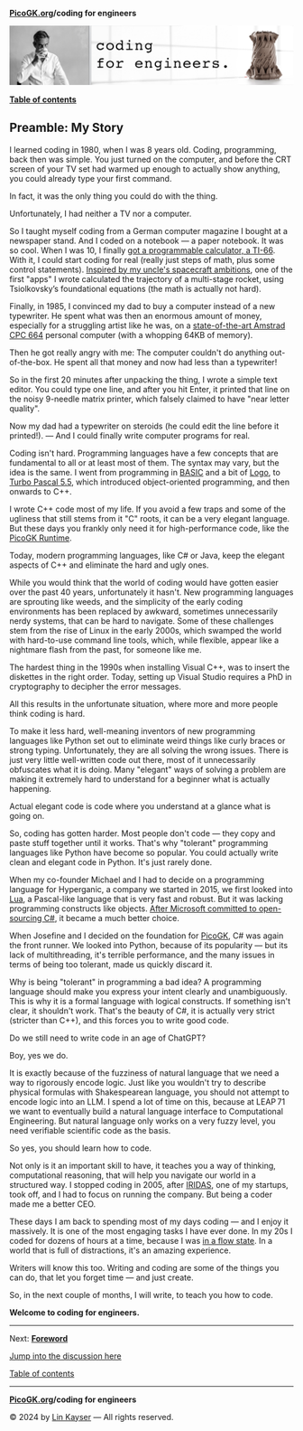 **[PicoGK.org](https://picogk.org)/coding for engineers**

![Coding for Engineers](assets/CodingforEngineers.jpg)

**[Table of contents](TOC.md)**

## Preamble: My Story

I learned coding in 1980, when I was 8 years old. Coding, programming, back then was simple. You just turned on the computer, and before the CRT screen of your TV set had warmed up enough to actually show anything, you could already type your first command. 

In fact, it was the only thing you could do with the thing.

Unfortunately, I had neither a TV nor a computer. 

So I taught myself coding from a German computer magazine I bought at a newspaper stand. And I coded on a notebook — a paper notebook. It was so cool. When I was 10, I finally [got a programmable calculator, a TI-66](https://ja.wikipedia.org/wiki/TI-66#/media/%E3%83%95%E3%82%A1%E3%82%A4%E3%83%AB:TI-66.jpg). With it, I could start coding for real (really just steps of math, plus some control statements). [Inspired by my uncle's spacecraft ambitions](https://jlk.ae/2018/09/01/fly-rocket-fly-telling-the-story-of-uncle-lutz-attempt-to-conquer-space/), one of the first "apps" I wrote calculated the trajectory of a multi-stage rocket, using Tsiolkovsky’s foundational equations (the math is actually not hard).

Finally, in 1985, I convinced my dad to buy a computer instead of a new typewriter. He spent what was then an enormous amount of money, especially for a struggling artist like he was, on a [state-of-the-art Amstrad CPC 664](https://en.wikipedia.org/wiki/Amstrad_CPC) personal computer (with a whopping 64KB of memory).  

Then he got really angry with me: The computer couldn't do anything out-of-the-box. He spent all that money and now had less than a typewriter!

So in the first 20 minutes after unpacking the thing, I wrote a simple text editor. You could type one line, and after you hit Enter, it printed that line on the noisy 9-needle matrix printer, which falsely claimed to have "near letter quality". 

Now my dad had a typewriter on steroids (he could edit the line before it printed!). — And I could finally write computer programs for real.

Coding isn't hard. Programming languages have a few concepts that are fundamental to all or at least most of them. The syntax may vary, but the idea is the same. I went from programming in [BASIC](https://en.wikipedia.org/wiki/Locomotive_BASIC) and a bit of [Logo](https://simple.wikipedia.org/wiki/Logo_(programming_language)), to [Turbo Pascal 5.5](https://en.wikipedia.org/wiki/Turbo_Pascal), which introduced object-oriented programming, and then onwards to C++. 

I wrote C++ code most of my life. If you avoid a few traps and some of the ugliness that still stems from it "C" roots, it can be a very elegant language. But these days you frankly only need it for high-performance code, like the [PicoGK Runtime](https://github.com/leap71/PicoGKRuntime).

Today, modern programming languages, like C# or Java, keep the elegant aspects of C++ and eliminate the hard and ugly ones.

While you would think that the world of coding would have gotten easier over the past 40 years, unfortunately it hasn't. New programming languages are sprouting like weeds, and the simplicity of the early coding environments has been replaced by awkward, sometimes unnecessarily nerdy systems, that can be hard to navigate. Some of these challenges stem from the rise of Linux in the early 2000s, which swamped the world with hard-to-use command line tools, which, while flexible, appear like a nightmare flash from the past, for someone like me.

The hardest thing in the 1990s when installing Visual C++, was to insert the diskettes in the right order. Today, setting up Visual Studio requires a PhD in cryptography to decipher the error messages.

All this results in the unfortunate situation, where more and more people think coding is hard.

To make it less hard, well-meaning inventors of new programming languages like Python set out to eliminate weird things like curly braces or strong typing. Unfortunately, they are all solving the wrong issues. There is just very little well-written code out there, most of it unnecessarily obfuscates what it is doing. Many "elegant" ways of solving a problem are making it extremely hard to understand for a beginner what is actually happening. 

Actual elegant code is code where you understand at a glance what is going on.

So, coding has gotten harder. Most people don't code — they copy and paste stuff together until it works. That's why "tolerant" programming languages like Python have become so popular. You could actually write clean and elegant code in Python. It's just rarely done.

When my co-founder Michael and I had to decide on a programming language for Hyperganic, a company we started in 2015, we first looked into [Lua](https://www.lua.org/), a Pascal-like language that is very fast and robust. But it was lacking programming constructs like objects. [After Microsoft committed to open-sourcing C#](https://medium.com/microsoft-open-source-stories/how-microsoft-rewrote-its-c-compiler-in-c-and-made-it-open-source-4ebed5646f98#:~:text=In%20April%20of%202014%20at,under%20an%20Apache%202.0%20license.), it became a much better choice.

When Josefine and I decided on the foundation for [PicoGK](https://leap71.com/PicoGK/), C# was again the front runner. We looked into Python, because of its popularity — but its lack of multithreading, it's terrible performance, and the many issues in terms of being too tolerant, made us quickly discard it.

Why is being "tolerant" in programming a bad idea? A programming language should make you express your intent clearly and unambiguously. This is why it is a formal language with logical constructs. If something isn't clear, it shouldn't work. That's the beauty of C#, it is actually very strict (stricter than C++), and this forces you to write good code.

Do we still need to write code in an age of ChatGPT?

Boy, yes we do.

It is exactly because of the fuzziness of natural language that we need a way to rigorously encode logic. Just like you wouldn't try to describe physical formulas with Shakespearean language, you should not attempt to encode logic into an LLM. I spend a lot of time on this, because at LEAP 71 we want to eventually build a natural language interface to Computational Engineering. But natural language only works on a very fuzzy level, you need verifiable scientific code as the basis.

So yes, you should learn how to code. 

Not only is it an important skill to have, it teaches you a way of thinking, computational reasoning, that will help you navigate our world in a structured way. I stopped coding in 2005, after [IRIDAS](https://news.adobe.com/news/news-details/2011/Adobe-Acquires-IRIDAS-Technology/default.aspx), one of my startups, took off, and I had to focus on running the company. But being a coder made me a better CEO.

These days I am back to spending most of my days coding — and I enjoy it massively. It is one of the most engaging tasks I have ever done. In my 20s I coded for dozens of hours at a time, because I was [in a flow state](https://en.wikipedia.org/wiki/Mihaly_Csikszentmihalyi). In a world that is full of distractions, it's an amazing experience.

Writers will know this too. Writing and coding are some of the things you can do, that let you forget time — and just create.

So, in the next couple of months, I will write, to teach you how to code.

**Welcome to coding for engineers.**

------

Next: **[Foreword](1-foreword.md)**

[Jump into the discussion here](https://github.com/leap71/PicoGK/discussions/categories/coding-for-computational-engineers)

[Table of contents](TOC.md)

------

**[PicoGK.org](https://picogk.org)/coding for engineers**

© 2024 by [Lin Kayser](https://www.linkedin.com/in/linkayser/) — All rights reserved.
